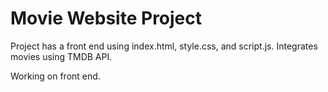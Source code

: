 # Movie Website Project
Project has a front end using index.html, style.css, and script.js. Integrates movies using TMDB API.

Working on front end.
